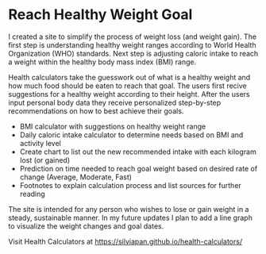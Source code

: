 # Reach Healthy Weight Goal

I created a site to simplify the process of weight loss (and weight gain). 
The first step is understanding healthy weight ranges according to World Health Organization (WHO) standards. Next step is adjusting caloric intake to reach a weight within the healthy body mass index (BMI) range.

Health calculators take the guesswork out of what is a healthy weight and how much food should be eaten to reach that goal. The users first recive suggestions for a healthy weight according to their height. After the users input personal body data they receive personalized step-by-step recommendations on how to best achieve their goals.

<ul>
<li>BMI calculator with suggestions on healthy weight range</li>
<li>Daily caloric intake calculator to determine needs based on BMI and activity level</li>
<li>Create chart to list out the new recommended intake with each kilogram lost (or gained)</li>
<li>Prediction on time needed to reach goal weight based on desired rate of change (Average, Moderate, Fast)</li>
<li>Footnotes to explain calculation process and list sources for further reading</li>
</ul>

The site is intended for any person who wishes to lose or gain weight in a steady, sustainable manner. In my future updates I plan to add a line graph to visualize the weight changes and goal dates.

Visit Health Calculators at https://silviapan.github.io/health-calculators/
